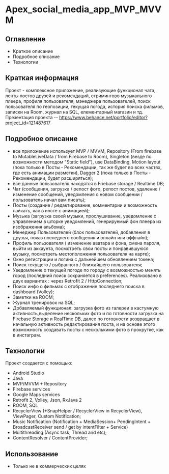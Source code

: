 # Apex_social_media_app_MVP_MVVM
## Оглавление
* Краткое описание
* Подробное описание
* Технологии

## Краткая информация
Проект - комплексное приложение, реализующие функционал чата, ленты постов друзей и рекомендаций, стримингово музыкального плеера, профиля пользователя, мэнеджера пользователей, поиск пользователя по геопозиции, текущая погода, история поиска фильмов, записки на Room, журнал на SQL, елементарный магазин и тд.
Презентация проекта  -- https://www.behance.net/portfolio/editor?project_id=121487617 

## Подробное описание
* все приложение использует MVP / MVVM, Repository (From firebase to MutableLiveData / from Firebase to Room), Singleton (везде по возможности методом "Static field"), use DataBinding, Motion layout (пока только в Посты - Рекомендации, так же будет во всех частях, где есть анимации разметки), Dagger 2 (пока только в Посты - Рекомендации, будет расширяться);
* все данные пользователя находятся в Friebase storage / Realtime DB;
* Чат (сообщения, загрузка / репост фото, репост постов, удаление / изменение сообщений, уведомления о новом сообщении / пользователь начал вам писать);
* Посты (создание / редактирование, комментарии и возможность лайкать, как в инсте с анимацией);
* Музыка (загрузка своей музыки, прослушивание, уведомление с управлением в шторке уведомлений, генерируемый фон плеера из изображения альбома);
* Менеджер Пользователей (блок пользователей, добавления в друзья, показ последнего сообщения и онлайн или оффлайн);
* Профиль пользователя ( изменение аватара и фона, смена пароля, выйти из аккаунта, посмотреть свои посты и понравившуюся музыку, посмотреть местоположения пользователя на карте);
* Окно регистрации и логина с дальнейшем обновлением токена;
* Поиск текущего / выбранного / ближайшего пользователя;
* Уведомление о текущей погоде по городу с возможностью менять город (последний поиск сохраняется в preferences). Реализовано в двух вариантах : через Retrofit 2 / HttpConnection;
* Поиск инфо о фильмах c отображение последнего поиска в dashboard (Volley);
* Заметки на ROOM;
* Журнал тренировок на SQL;
* Добавляемый функционал: загрузка фото из галереи в кастумную активность,выделение нескольких фото и по готовности загрузка на Firebase Storage и RealTime DB, далее по готовности возвращает в начальную активность редактирования поста, и на основе этого возможность создавать посты с несколькими фото в прокрутке, как в инстаграм.

 
## Технологии
Проект создается с помощью:
* Android Studio
* Java
* MVP/MVVM + Repository
* Firebase services
* Google Maps services
* Retrofit 2, Volley, Json, RxJava 2
* ROOM, SQL
* RecyclerView (+SnapHelper / RecyclerView in RecyclerView),  ViewPager, Custom Notification;
* Music Notification (Notification + MediaSession+ PendingIntent + BroadcastReceiver send / get by intentFilter + Service)
* Multithreading (Async task, Thread and etc);
* ContentResolver / ContentProvider;

 
## Использование
* Только не в коммерческих целях
